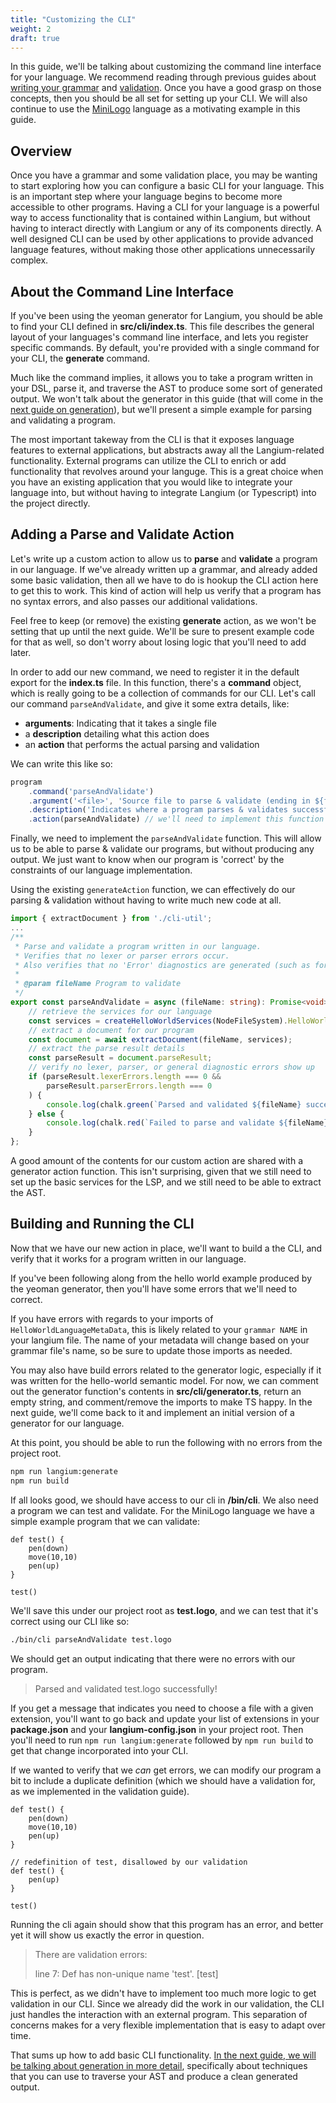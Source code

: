 ```yaml
---
title: "Customizing the CLI"
weight: 2
draft: true
---
```


In this guide, we'll be talking about customizing the command line interface for your language. We recommend reading through previous guides about [writing your grammar](/guides/writing_a_grammar) and [validation](/guides/validation). Once you have a good grasp on those concepts, then you should be all set for setting up your CLI. We will also continue to use the [MiniLogo](https://github.com/langium/langium-minilogo) language as a motivating example in this guide.

## Overview

Once you have a grammar and some validation place, you may be wanting to start exploring how you can configure a basic CLI for your language. This is an important step where your language begins to become more accessible to other programs. Having a CLI for your language is a powerful way to access functionality that is contained within Langium, but without having to interact directly with Langium or any of its components directly. A well designed CLI can be used by other applications to provide advanced language features, without making those other applications unnecessarily complex.

## About the Command Line Interface

If you've been using the yeoman generator for Langium, you should be able to find your CLI defined in **src/cli/index.ts**. This file describes the general layout of your languages's command line interface, and lets you register specific commands. By default, you're provided with a single command for your CLI, the **generate** command. 

Much like the command implies, it allows you to take a program written in your DSL, parse it, and traverse the AST to produce some sort of generated output. We won't talk about the generator in this guide (that will come in the [next guide on generation](/guides/generation)), but we'll present a simple example for parsing and validating a program.

The most important takeway from the CLI is that it exposes language features to external applications, but abstracts away all the Langium-related functionality. External programs can utilize the CLI to enrich or add functionality that revolves around your languge. This is a great choice when you have an existing application that you would like to integrate your language into, but without having to integrate Langium (or Typescript) into the project directly.

## Adding a Parse and Validate Action

Let's write up a custom action to allow us to **parse** and **validate** a program in our language. If we've already written up a grammar, and already added some basic validation, then all we have to do is hookup the CLI action here to get this to work. This kind of action will help us verify that a program has no syntax errors, and also passes our additional validations.

Feel free to keep (or remove) the existing **generate** action, as we won't be setting that up until the next guide. We'll be sure to present example code for that as well, so don't worry about losing logic that you'll need to add later.

In order to add our new command, we need to register it in the default export for the **index.ts** file. In this function, there's a **command** object, which is really going to be a collection of commands for our CLI. Let's call our command `parseAndValidate`, and give it some extra details, like:

- **arguments**: Indicating that it takes a single file
- a **description** detailing what this action does
- an **action** that performs the actual parsing and validation

We can write this like so:

```ts
program
    .command('parseAndValidate')
    .argument('<file>', 'Source file to parse & validate (ending in ${fileExtensions})')
    .description('Indicates where a program parses & validates successfully, but produce no output code')
    .action(parseAndValidate) // we'll need to implement this function
```

Finally, we need to implement the `parseAndValidate` function. This will allow us to be able to parse & validate our programs, but without producing any output. We just want to know when our program is 'correct' by the constraints of our language implementation.

Using the existing `generateAction` function, we can effectively do our parsing & validation without having to write much new code at all.

```ts
import { extractDocument } from './cli-util';
...
/**
 * Parse and validate a program written in our language.
 * Verifies that no lexer or parser errors occur.
 * Also verifies that no 'Error' diagnostics are generated (such as for failed validation)
 *
 * @param fileName Program to validate
 */
export const parseAndValidate = async (fileName: string): Promise<void> => {
    // retrieve the services for our language
    const services = createHelloWorldServices(NodeFileSystem).HelloWorld;
    // extract a document for our program
    const document = await extractDocument(fileName, services);
    // extract the parse result details
    const parseResult = document.parseResult;
    // verify no lexer, parser, or general diagnostic errors show up
    if (parseResult.lexerErrors.length === 0 && 
        parseResult.parserErrors.length === 0
    ) {
        console.log(chalk.green(`Parsed and validated ${fileName} successfully!`));
    } else {
        console.log(chalk.red(`Failed to parse and validate ${fileName}!`));
    }
};
```

A good amount of the contents for our custom action are shared with a generator action function. This isn't surprising, given that we still need to set up the basic services for the LSP, and we still need to be able to extract the AST.

## Building and Running the CLI

Now that we have our new action in place, we'll want to build a the CLI, and verify that it works for a program written in our language.

If you've been following along from the hello world example produced by the yeoman generator, then you'll have some errors that we'll need to correct.

If you have errors with regards to your imports of `HelloWorldLanguageMetaData`, this is likely related to your `grammar NAME` in your langium file. The name of your metadata will change based on your grammar file's name, so be sure to update those imports as needed.

You may also have build errors related to the generator logic, especially if it was written for the hello-world semantic model. For now, we can comment out the generator function's contents in **src/cli/generator.ts**, return an empty string, and comment/remove the imports to make TS happy. In the next guide, we'll come back to it and implement an initial version of a generator for our language.

At this point, you should be able to run the following with no errors from the project root.

```bash
npm run langium:generate
npm run build
```

If all looks good, we should have access to our cli in **/bin/cli**. We also need a program we can test and validate. For the MiniLogo language we have a simple example program that we can validate:

```minilogo
def test() {
    pen(down)
    move(10,10)
    pen(up)
}

test()
```

We'll save this under our project root as **test.logo**, and we can test that it's correct using our CLI like so:

```bash
./bin/cli parseAndValidate test.logo
```

We should get an output indicating that there were no errors with our program.

> Parsed and validated test.logo successfully!


If you get a message that indicates you need to choose a file with a given extension, you'll want to go back and update your list of extensions in your **package.json** and your **langium-config.json** in your project root. Then you'll need to run `npm run langium:generate` followed by `npm run build` to get that change incorporated into your CLI.

If we wanted to verify that we *can* get errors, we can modify our program a bit to include a duplicate definition (which we should have a validation for, as we implemented in the validation guide).

```minilogo
def test() {
    pen(down)
    move(10,10)
    pen(up)
}

// redefinition of test, disallowed by our validation
def test() {
    pen(up)
}

test()
```

Running the cli again should show that this program has an error, and better yet it will show us exactly the error in question.

> There are validation errors:
>
> line 7: Def has non-unique name 'test'. [test]

This is perfect, as we didn't have to implement too much more logic to get validation in our CLI. Since we already did the work in our validation, the CLI just handles the interaction with an external program. This separation of concerns makes for a very flexible implementation that is easy to adapt over time. 

That sums up how to add basic CLI functionality. [In the next guide, we will be talking about generation in more detail](/guides/generation), specifically about techniques that you can use to traverse your AST and produce a clean generated output.
